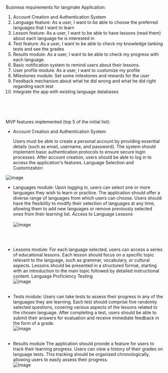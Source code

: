 ﻿
Business requirements for langmate Application:

1. Account Creation and Authentication System
2. Language feature: As a user, I want to be able to choose the preferred languages that I want to learn
3. Lesson feature: As a user, I want to be able to have lessons (read them) about each language he is interested in
4. Test feature: As a user, I want to be able to check my knowledge tanking tests and see the grades
5. Results module: As a user, I want to be able to check my progress with each language.
6. Basic notification system to remind users about their lessons.
7. User profile module: As a user, I want to customize my profile
8. Milestones module: Set some milestones and rewards for the user
9. Feedback mechanism about what he did wrong and what he did right regarding each test
10. Integrate the app with existing language databases
<br />
<br />
<br />

MVP features implemented (top 5 of the initial list):
<br />
- Account Creation and Authentication System

  Users must be able to create a personal account by providing essential details (such as email, username, and password).
  The system should implement basic authentication protocols to ensure secure login processes.
  After account creation, users should be able to log in to access the application's features.
  Language Selection and Customization
  
![image](https://github.com/alicemariapirvulescu/langmate-master/assets/63742125/bf4f0d5f-c93d-40a4-b351-b5f5e40e8f7d)

- Languages module:
  Upon logging in, users can select one or more languages they wish to learn or practice.
  The application should offer a diverse range of languages from which users can choose.
  Users should have the flexibility to modify their selection of languages at any time, allowing them to add new languages or remove previously selected ones from their learning list.
  Access to Language Lessons <br />
  <br />
![image](https://github.com/alicemariapirvulescu/langmate-master/assets/63742125/921092aa-a3fb-4afd-b96e-edfcf4846639)


<br /><br />
- Lessons module:
  For each language selected, users can access a series of educational lessons.
  Each lesson should focus on a specific topic relevant to the language, such as grammar, vocabulary, or cultural aspects.
  Lessons should be presented in a structured format, starting with an introduction to the main topic followed by detailed instructional content.
  Language Proficiency Testing <br />
![image](https://github.com/alicemariapirvulescu/langmate-master/assets/63742125/ef1f1673-3ae1-4bd0-8837-faccf7a9eb40)
<br /><br />
- Tests module:
  Users can take tests to assess their progress in any of the languages they are learning.
  Each test should comprise five randomly selected questions, covering various aspects of the lessons related to the chosen language.
  After completing a test, users should be able to submit their answers for evaluation and receive immediate feedback in the form of a grade. <br />
  ![image](https://github.com/alicemariapirvulescu/langmate-master/assets/63742125/a721e02a-01b5-4b5f-b054-8f50dce60868)
<br /><br />

- Results module
  The application should provide a feature for users to track their learning progress.
  Users can view a history of their grades on language tests.
  This tracking should be organized chronologically, allowing users to easily assess their progress. <br />
  ![image](https://github.com/alicemariapirvulescu/langmate-master/assets/63742125/78337462-d151-4c41-8a0c-527c5b1cda62)

 


